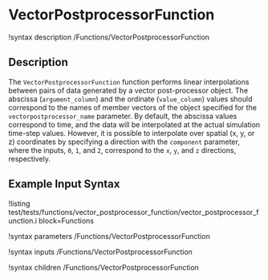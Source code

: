 # VectorPostprocessorFunction

!syntax description /Functions/VectorPostprocessorFunction

## Description

The `VectorPostprocessorFunction` function performs linear interpolations between pairs of data generated by a vector post-processor object. The abscissa (`argument_column`) and the ordinate (`value_column`) values should correspond to the names of member vectors of the object specified for the `vectorpostprocessor_name` parameter. By default, the abscissa values correspond to time, and the data will be interpolated at the actual simulation time-step values. However, it is possible to interpolate over spatial (x, y, or z) coordinates by specifying a direction with the `component` parameter, where the inputs, `0`, `1`, and `2`, correspond to the `x`, `y`, and `z` directions, respectively.

## Example Input Syntax

!listing test/tests/functions/vector_postprocessor_function/vector_postprocessor_function.i block=Functions

!syntax parameters /Functions/VectorPostprocessorFunction

!syntax inputs /Functions/VectorPostprocessorFunction

!syntax children /Functions/VectorPostprocessorFunction

